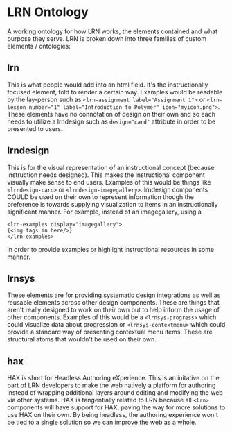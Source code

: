 # LRN Ontology
A working ontology for how LRN works, the elements contained and what purpose they serve. LRN is broken down into three families of custom elements / ontologies:
## lrn
This is what people would add into an html field. It's the instructionally focused element, told to render a certain way. Examples would be readable by the lay-person such as `<lrn-assignment label="Assignment 1">` or `<lrn-lesson number="1" label="Introduction to Polymer" icon="myicon.png">`. These elements have no connotation of design on their own and so each needs to utilize a lrndesign such as `design="card"` attribute in order to be presented to users.
## lrndesign
This is for the visual representation of an instructional concept (because instruction needs designed). This makes the instructional component visually make sense to end users. Examples of this would be things like `<lrndesign-card>` or `<lrndesign-imagegallery>`. lrndesign components COULD be used on their own to represent information though the preference is towards supplying visualization to items in an instructionally significant manner. For example, instead of an imagegallery, using a 

```
<lrn-examples display="imagegallery">
{<img tags in here/>}
</lrn-examples>
``` 

in order to provide examples or highlight instructional resources in some manner.
## lrnsys
These elements are for providing systematic design integrations as well as reusable elements across other design components. These are things that aren't really designed to work on their own but to help inform the usage of other components. Examples of this would be a `<lrnsys-progress>` which could visualize data about progression or `<lrnsys-contextmenu>` which could provide a standard way of presenting contextual menu items. These are structural atoms that wouldn't be used on their own.
## hax
HAX is short for Headless Authoring eXperience. This is an initative on the part of LRN developers to make the web natively a platform for authoring instead of wrapping additional layers around editing and modifying the web via other systems. HAX is tangentially related to LRN because all `<lrn>` components will have support for HAX, paving the way for more solutions to use HAX on their own. By being headless, the authoring experience won't be tied to a single solution so we can improve the web as a whole.
